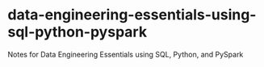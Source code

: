 # data-engineering-essentials-using-sql-python-pyspark
Notes for Data Engineering Essentials using SQL, Python, and PySpark
